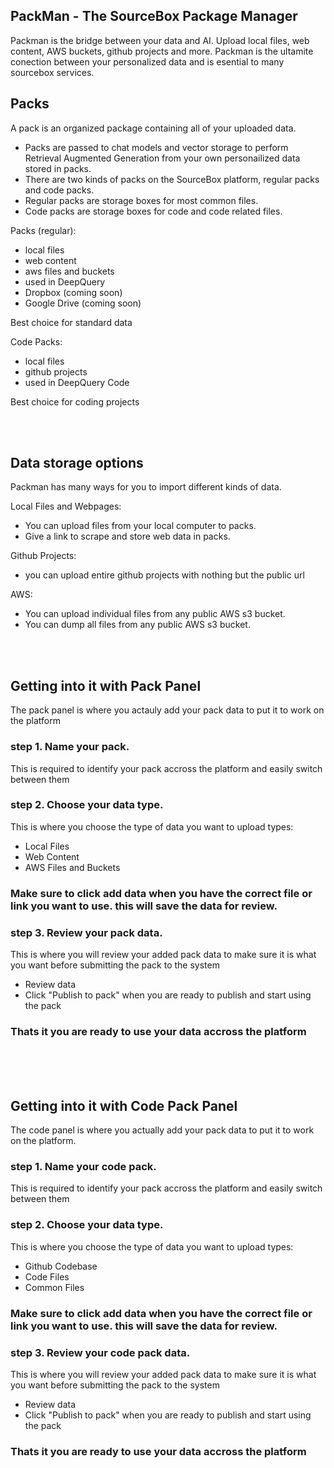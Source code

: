 ## PackMan - The SourceBox Package Manager

Packman is the bridge between your data and AI. Upload local files, web content, AWS buckets, github projects and more. Packman is the ultamite conection between your personalized data and is esential to many sourcebox services.


## Packs

A pack is an organized package containing all of your uploaded data.

- Packs are passed to chat models and vector storage to perform Retrieval Augmented Generation from your own personailized data stored in packs.
- There are two kinds of packs on the SourceBox platform, regular packs and code packs.
- Regular packs are storage boxes for most common files.
- Code packs are storage boxes for code and code related files.

Packs (regular):
- local files
- web content
- aws files and buckets
- used in DeepQuery
- Dropbox (coming soon)
- Google Drive (coming soon)

Best choice for standard data

Code Packs:

- local files
- github projects
- used in DeepQuery Code

Best choice for coding projects

<br>
<br>

## Data storage options

Packman has many ways for you to import different kinds of data.

Local Files and Webpages:
- You can upload files from your local computer to packs.
- Give a link to scrape and store web data in packs.

Github Projects:
- you can upload entire github projects with nothing but the public url

AWS:
- You can upload individual files from any public AWS s3 bucket.
- You can dump all files from any public AWS s3 bucket.

<br>
<br>

## Getting into it with Pack Panel


The pack panel is where you actauly add your pack data to put it to work on the platform

### step 1. Name your pack. 

This is required to identify your pack accross the platform and easily switch between them

### step 2. Choose your data type.

This is where you choose the type of data you want to upload
types:
- Local Files
- Web Content
- AWS Files and Buckets

### Make sure to click add data when you have the correct file or link you want to use. this will save the data for review.

### step 3. Review your pack data. 

This is where you will review your added pack data to make sure it is what you want before submitting the pack to the system
- Review data
- Click "Publish to pack" when you are ready to publish and start using the pack

### Thats it you are ready to use your data accross the platform
<br>
<br>
<br>


## Getting into it with Code Pack Panel

The code panel is where you actually add your pack data to put it to work on the platform.

### step 1. Name your code pack. 

This is required to identify your pack accross the platform and easily switch between them

### step 2. Choose your data type.

This is where you choose the type of data you want to upload
types:
- Github Codebase
- Code Files
- Common Files

### Make sure to click add data when you have the correct file or link you want to use. this will save the data for review.

### step 3. Review your code pack data. 

This is where you will review your added pack data to make sure it is what you want before submitting the pack to the system
- Review data
- Click "Publish to pack" when you are ready to publish and start using the pack

### Thats it you are ready to use your data accross the platform
